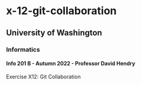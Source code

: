 # x-12-git-collaboration
## University of Washington
### Informatics
#### Info 201 B - Autumn 2022 - Professor David Hendry
Exercise X12: Git Collaboration
